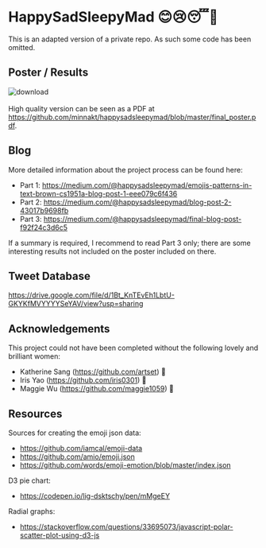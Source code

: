 # HappySadSleepyMad 😊😢😴😤

This is an adapted version of a private repo. As such some code has been omitted.

## Poster / Results 
![download](https://user-images.githubusercontent.com/47064971/58680914-f34f2100-8337-11e9-9bc2-d05afcdc3ebf.png)
<br></br>
High quality version can be seen as a PDF at https://github.com/minnakt/happysadsleepymad/blob/master/final_poster.pdf.

## Blog 
More detailed information about the project process can be found here:
- Part 1: https://medium.com/@happysadsleepymad/emojis-patterns-in-text-brown-cs1951a-blog-post-1-eee079c6f436
- Part 2: https://medium.com/@happysadsleepymad/blog-post-2-43017b9698fb
- Part 3: https://medium.com/@happysadsleepymad/final-blog-post-f92f24c3d6c5

If a summary is required, I recommend to read Part 3 only; there are some interesting results not included on the poster included on there. 

## Tweet Database
https://drive.google.com/file/d/1Bt_KnTEvEh1LbtU-GKYKfMVYYYYSeYAV/view?usp=sharing

## Acknowledgements 
This project could not have been completed without the following lovely and brilliant women:
- Katherine Sang (https://github.com/artset) 💛
- Iris Yao (https://github.com/iris0301) 🧡
- Maggie Wu (https://github.com/maggie1059) 💙

## Resources
Sources for creating the emoji json data:
- https://github.com/iamcal/emoji-data 
- https://github.com/amio/emoji.json 
- https://github.com/words/emoji-emotion/blob/master/index.json

D3 pie chart:
- https://codepen.io/lig-dsktschy/pen/mMgeEY

Radial graphs: 
- https://stackoverflow.com/questions/33695073/javascript-polar-scatter-plot-using-d3-js
